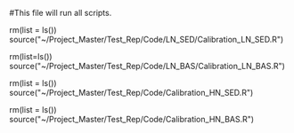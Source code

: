 #This file will run all scripts. 

rm(list = ls())
source("~/Project_Master/Test_Rep/Code/LN_SED/Calibration_LN_SED.R")

rm(list=ls())
source("~/Project_Master/Test_Rep/Code/LN_BAS/Calibration_LN_BAS.R")

rm(list = ls())
source("~/Project_Master/Test_Rep/Code/Calibration_HN_SED.R")

rm(list = ls())
source("~/Project_Master/Test_Rep/Code/Calibration_HN_BAS.R")